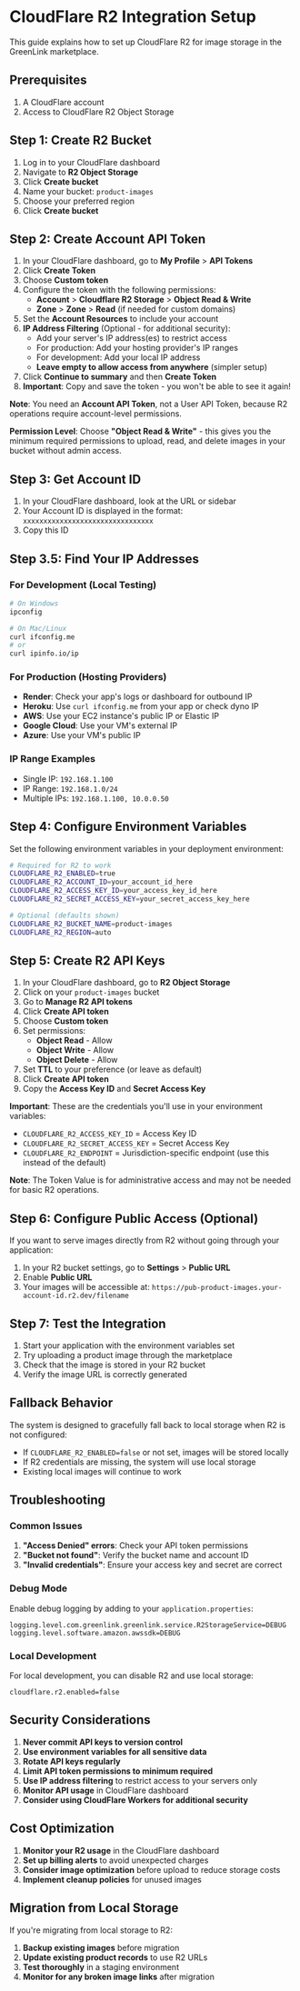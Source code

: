 # CloudFlare R2 Integration Setup

This guide explains how to set up CloudFlare R2 for image storage in the GreenLink marketplace.

## Prerequisites

1. A CloudFlare account
2. Access to CloudFlare R2 Object Storage

## Step 1: Create R2 Bucket

1. Log in to your CloudFlare dashboard
2. Navigate to **R2 Object Storage**
3. Click **Create bucket**
4. Name your bucket: `product-images`
5. Choose your preferred region
6. Click **Create bucket**

## Step 2: Create Account API Token

1. In your CloudFlare dashboard, go to **My Profile** > **API Tokens**
2. Click **Create Token**
3. Choose **Custom token**
4. Configure the token with the following permissions:
   - **Account** > **Cloudflare R2 Storage** > **Object Read & Write**
   - **Zone** > **Zone** > **Read** (if needed for custom domains)
5. Set the **Account Resources** to include your account
6. **IP Address Filtering** (Optional - for additional security):
   - Add your server's IP address(es) to restrict access
   - For production: Add your hosting provider's IP ranges
   - For development: Add your local IP address
   - **Leave empty to allow access from anywhere** (simpler setup)
7. Click **Continue to summary** and then **Create Token**
8. **Important**: Copy and save the token - you won't be able to see it again!

**Note**: You need an **Account API Token**, not a User API Token, because R2 operations require account-level permissions.

**Permission Level**: Choose **"Object Read & Write"** - this gives you the minimum required permissions to upload, read, and delete images in your bucket without admin access.

## Step 3: Get Account ID

1. In your CloudFlare dashboard, look at the URL or sidebar
2. Your Account ID is displayed in the format: `xxxxxxxxxxxxxxxxxxxxxxxxxxxxxxxx`
3. Copy this ID

## Step 3.5: Find Your IP Addresses

### For Development (Local Testing)
```bash
# On Windows
ipconfig

# On Mac/Linux
curl ifconfig.me
# or
curl ipinfo.io/ip
```

### For Production (Hosting Providers)
- **Render**: Check your app's logs or dashboard for outbound IP
- **Heroku**: Use `curl ifconfig.me` from your app or check dyno IP
- **AWS**: Use your EC2 instance's public IP or Elastic IP
- **Google Cloud**: Use your VM's external IP
- **Azure**: Use your VM's public IP

### IP Range Examples
- Single IP: `192.168.1.100`
- IP Range: `192.168.1.0/24`
- Multiple IPs: `192.168.1.100, 10.0.0.50`

## Step 4: Configure Environment Variables

Set the following environment variables in your deployment environment:

```bash
# Required for R2 to work
CLOUDFLARE_R2_ENABLED=true
CLOUDFLARE_R2_ACCOUNT_ID=your_account_id_here
CLOUDFLARE_R2_ACCESS_KEY_ID=your_access_key_id_here
CLOUDFLARE_R2_SECRET_ACCESS_KEY=your_secret_access_key_here

# Optional (defaults shown)
CLOUDFLARE_R2_BUCKET_NAME=product-images
CLOUDFLARE_R2_REGION=auto
```

## Step 5: Create R2 API Keys

1. In your CloudFlare dashboard, go to **R2 Object Storage**
2. Click on your `product-images` bucket
3. Go to **Manage R2 API tokens**
4. Click **Create API token**
5. Choose **Custom token**
6. Set permissions:
   - **Object Read** - Allow
   - **Object Write** - Allow
   - **Object Delete** - Allow
7. Set **TTL** to your preference (or leave as default)
8. Click **Create API token**
9. Copy the **Access Key ID** and **Secret Access Key**

**Important**: These are the credentials you'll use in your environment variables:
- `CLOUDFLARE_R2_ACCESS_KEY_ID` = Access Key ID
- `CLOUDFLARE_R2_SECRET_ACCESS_KEY` = Secret Access Key
- `CLOUDFLARE_R2_ENDPOINT` = Jurisdiction-specific endpoint (use this instead of the default)

**Note**: The Token Value is for administrative access and may not be needed for basic R2 operations.

## Step 6: Configure Public Access (Optional)

If you want to serve images directly from R2 without going through your application:

1. In your R2 bucket settings, go to **Settings** > **Public URL**
2. Enable **Public URL**
3. Your images will be accessible at: `https://pub-product-images.your-account-id.r2.dev/filename`

## Step 7: Test the Integration

1. Start your application with the environment variables set
2. Try uploading a product image through the marketplace
3. Check that the image is stored in your R2 bucket
4. Verify the image URL is correctly generated

## Fallback Behavior

The system is designed to gracefully fall back to local storage when R2 is not configured:

- If `CLOUDFLARE_R2_ENABLED=false` or not set, images will be stored locally
- If R2 credentials are missing, the system will use local storage
- Existing local images will continue to work

## Troubleshooting

### Common Issues

1. **"Access Denied" errors**: Check your API token permissions
2. **"Bucket not found"**: Verify the bucket name and account ID
3. **"Invalid credentials"**: Ensure your access key and secret are correct

### Debug Mode

Enable debug logging by adding to your `application.properties`:

```properties
logging.level.com.greenlink.greenlink.service.R2StorageService=DEBUG
logging.level.software.amazon.awssdk=DEBUG
```

### Local Development

For local development, you can disable R2 and use local storage:

```properties
cloudflare.r2.enabled=false
```

## Security Considerations

1. **Never commit API keys to version control**
2. **Use environment variables for all sensitive data**
3. **Rotate API keys regularly**
4. **Limit API token permissions to minimum required**
5. **Use IP address filtering** to restrict access to your servers only
6. **Monitor API usage** in CloudFlare dashboard
7. **Consider using CloudFlare Workers for additional security**

## Cost Optimization

1. **Monitor your R2 usage** in the CloudFlare dashboard
2. **Set up billing alerts** to avoid unexpected charges
3. **Consider image optimization** before upload to reduce storage costs
4. **Implement cleanup policies** for unused images

## Migration from Local Storage

If you're migrating from local storage to R2:

1. **Backup existing images** before migration
2. **Update existing product records** to use R2 URLs
3. **Test thoroughly** in a staging environment
4. **Monitor for any broken image links** after migration 